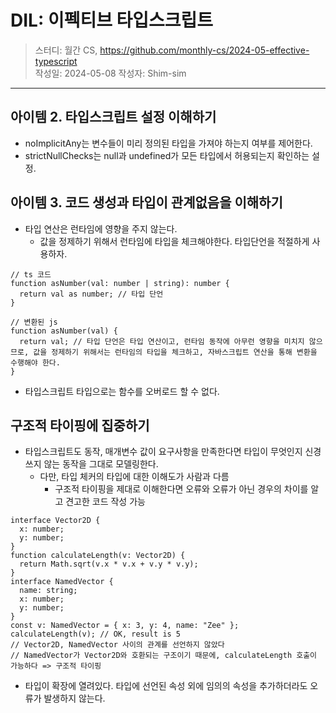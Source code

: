 # DIL: 이펙티브 타입스크립트

> 스터디: 월간 CS, https://github.com/monthly-cs/2024-05-effective-typescript  
> 작성일: 2024-05-08
> 작성자: Shim-sim

---

## 아이템 2. 타입스크립트 설정 이해하기

- noImplicitAny는 변수들이 미리 정의된 타입을 가져야 하는지 여부를 제어한다.
- strictNullChecks는 null과 undefined가 모든 타입에서 허용되는지 확인하는 설정.

## 아이템 3. 코드 생성과 타입이 관계없음을 이해하기

- 타입 연산은 런타임에 영향을 주지 않는다.
  - 값을 정제하기 위해서 런타임에 타입을 체크해야한다. 타입단언을 적절하게 사용하자.

```tsx
// ts 코드
function asNumber(val: number | string): number {
  return val as number; // 타입 단언
}

// 변환된 js
function asNumber(val) {
  return val; // 타입 단언은 타입 연산이고, 런타임 동작에 아무런 영향을 미치지 않으므로, 값을 정제하기 위해서는 런타임의 타입을 체크하고, 자바스크립트 연산을 통해 변환을 수행해야 한다.
}
```

- 타입스크립트 타입으로는 함수를 오버로드 할 수 없다.

## 구조적 타이핑에 집중하기

- 타입스크립트도 동작, 매개변수 값이 요구사항을 만족한다면 타입이 무엇인지 신경쓰지 않는 동작을 그대로 모델링한다.
  - 다만, 타입 체커의 타입에 대한 이해도가 사람과 다름
    - 구조적 타이핑을 제대로 이해한다면 오류와 오류가 아닌 경우의 차이를 알고 견고한 코드 작성 가능

```tsx
interface Vector2D {
  x: number;
  y: number;
}
function calculateLength(v: Vector2D) {
  return Math.sqrt(v.x * v.x + v.y * v.y);
}
interface NamedVector {
  name: string;
  x: number;
  y: number;
}
const v: NamedVector = { x: 3, y: 4, name: "Zee" };
calculateLength(v); // OK, result is 5
// Vector2D, NamedVector 사이의 관계를 선언하지 않았다
// NamedVector가 Vector2D와 호환되는 구조이기 때문에, calculateLength 호출이 가능하다 => 구조적 타이핑
```

- 타입이 확장에 열려있다. 타입에 선언된 속성 외에 임의의 속성을 추가하더라도 오류가 발생하지 않는다.
